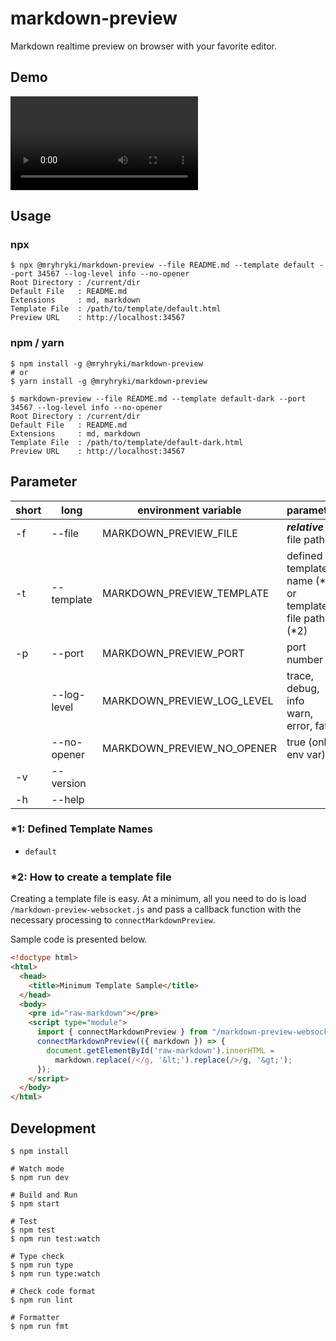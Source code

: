 # markdown-preview

Markdown realtime preview on browser with your favorite editor.

## Demo

<video 
  style="max-width: 100%; object-fit: contain;"
  src="https://github.com/mryhryki/markdown-preview/assets/12733897/8c7afd39-4d02-4e9a-b84f-863f11630e6b"
  controls></video>

## Usage

### npx

```shell
$ npx @mryhryki/markdown-preview --file README.md --template default --port 34567 --log-level info --no-opener
Root Directory : /current/dir
Default File   : README.md
Extensions     : md, markdown
Template File  : /path/to/template/default.html
Preview URL    : http://localhost:34567
```

### npm / yarn

```shell
$ npm install -g @mryhryki/markdown-preview
# or
$ yarn install -g @mryhryki/markdown-preview

$ markdown-preview --file README.md --template default-dark --port 34567 --log-level info --no-opener
Root Directory : /current/dir
Default File   : README.md
Extensions     : md, markdown
Template File  : /path/to/template/default-dark.html
Preview URL    : http://localhost:34567
```

## Parameter

| short | long        | environment variable       | parameter                                             | required | default   |
|-------|-------------|----------------------------|-------------------------------------------------------|----------|-----------|
| -f    | --file      | MARKDOWN_PREVIEW_FILE      | ***relative*** file path                              | no       | README.md |
| -t    | --template  | MARKDOWN_PREVIEW_TEMPLATE  | defined template name (*1) or template file path (*2) | no       | default   |
| -p    | --port      | MARKDOWN_PREVIEW_PORT      | port number                                           | no       | 34567     |
|       | --log-level | MARKDOWN_PREVIEW_LOG_LEVEL | trace, debug, info<br>warn, error, fatal              | no       | info      |
|       | --no-opener | MARKDOWN_PREVIEW_NO_OPENER | true (only env var)                                   | no       |           |
| -v    | --version   |                            |                                                       | no       |           |
| -h    | --help      |                            |                                                       | no       |           |

### *1: Defined Template Names

- `default`

### *2: How to create a template file

Creating a template file is easy.
At a minimum, all you need to do is load `/markdown-preview-websocket.js` and pass a callback function with the necessary processing to `connectMarkdownPreview`.

Sample code is presented below.

```html
<!doctype html>
<html>
  <head>
    <title>Minimum Template Sample</title>
  </head>
  <body>
    <pre id="raw-markdown"></pre>
    <script type="module">
      import { connectMarkdownPreview } from "/markdown-preview-websocket.js";
      connectMarkdownPreview(({ markdown }) => {
        document.getElementById('raw-markdown').innerHTML =
          markdown.replace(/</g, '&lt;').replace(/>/g, '&gt;');
      });
    </script>
  </body>
</html>
```

## Development

```shell
$ npm install

# Watch mode
$ npm run dev

# Build and Run
$ npm start

# Test
$ npm test
$ npm run test:watch

# Type check
$ npm run type
$ npm run type:watch

# Check code format
$ npm run lint

# Formatter
$ npm run fmt
```
